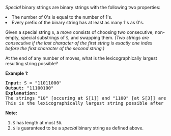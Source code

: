 <p>
<i>Special</i> binary strings are binary strings with the following two properties:
</p><p>
<li>The number of 0's is equal to the number of 1's.</li>
<li>Every prefix of the binary string has at least as many 1's as 0's.</li>
</p><p>
Given a special string <code>S</code>, a <i>move</i> consists of choosing two consecutive, non-empty, special substrings of <code>S</code>, and swapping them.  <i>(Two strings are consecutive if the last character of the first string is exactly one index before the first character of the second string.)</i>
</p><p>
At the end of any number of moves, what is the lexicographically largest resulting string possible?
</p>

<p><b>Example 1:</b><br />
<pre>
<b>Input:</b> S = "11011000"
<b>Output:</b> "11100100"
<b>Explanation:</b>
The strings "10" [occuring at S[1]] and "1100" [at S[3]] are swapped.
This is the lexicographically largest string possible after some number of swaps.
</pre>
</p>

<p><b>Note:</b><ol>
<li><code>S</code> has length at most <code>50</code>.</li>
<li><code>S</code> is guaranteed to be a <i>special</i> binary string as defined above.</li>
</ol></p>